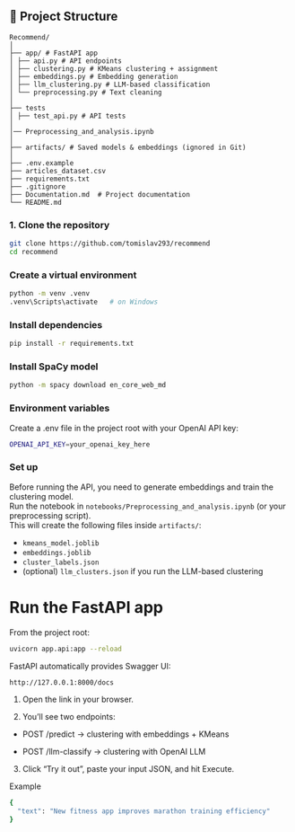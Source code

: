 ## 📂 Project Structure
```
Recommend/
│
├── app/ # FastAPI app
│ ├── api.py # API endpoints
│ ├── clustering.py # KMeans clustering + assignment
│ ├── embeddings.py # Embedding generation
│ ├── llm_clustering.py # LLM-based classification
│ └── preprocessing.py # Text cleaning
│
├── tests
│ ├── test_api.py # API tests
│
│── Preprocessing_and_analysis.ipynb
│
├── artifacts/ # Saved models & embeddings (ignored in Git)
│
├── .env.example
├── articles_dataset.csv
├── requirements.txt
├── .gitignore
├── Documentation.md  # Project documentation
└── README.md

```

### 1. Clone the repository
```bash
git clone https://github.com/tomislav293/recommend
cd recommend
```
### Create a virtual environment
```bash
python -m venv .venv
.venv\Scripts\activate   # on Windows
```

### Install dependencies
```bash
pip install -r requirements.txt
```
### Install SpaCy model
```bash
python -m spacy download en_core_web_md
```

### Environment variables
Create a .env file in the project root with your OpenAI API key:
```bash
OPENAI_API_KEY=your_openai_key_here
```

### Set up
Before running the API, you need to generate embeddings and train the clustering model.  
   Run the notebook in `notebooks/Preprocessing_and_analysis.ipynb` (or your preprocessing script).  
   This will create the following files inside `artifacts/`:
   - `kmeans_model.joblib`
   - `embeddings.joblib`
   - `cluster_labels.json`
   - (optional) `llm_clusters.json` if you run the LLM-based clustering

# Run the FastAPI app
From the project root:
```bash
uvicorn app.api:app --reload
```

FastAPI automatically provides Swagger UI:
```bash
http://127.0.0.1:8000/docs
```

1. Open the link in your browser.

2. You’ll see two endpoints:

- POST /predict → clustering with embeddings + KMeans

- POST /llm-classify → clustering with OpenAI LLM

3. Click “Try it out”, paste your input JSON, and hit Execute.

Example
```bash
{
  "text": "New fitness app improves marathon training efficiency"
}
```

